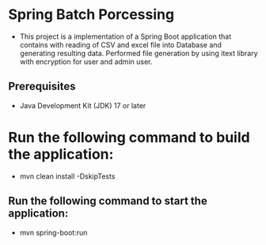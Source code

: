 # Spring Batch Porcessing
- This project is a implementation of a Spring Boot application that contains with reading of CSV and excel file into Database and generating resulting data.
Performed file generation by using itext library with encryption for user and admin user.

## Prerequisites
- Java Development Kit (JDK) 17 or later

# Run the following command to build the application:
- mvn clean install -DskipTests

## Run the following command to start the application:
- mvn spring-boot:run
